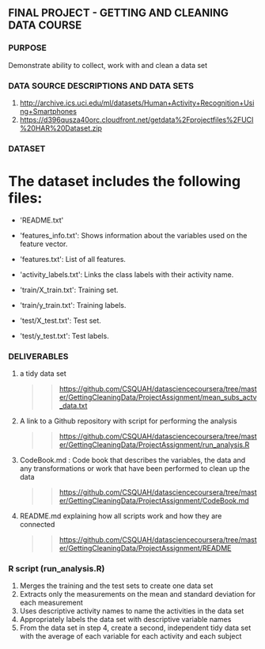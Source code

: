 ## FINAL PROJECT - GETTING AND CLEANING DATA COURSE
### PURPOSE
Demonstrate ability to collect, work with and clean a data set

### DATA SOURCE DESCRIPTIONS AND DATA SETS
1. http://archive.ics.uci.edu/ml/datasets/Human+Activity+Recognition+Using+Smartphones
2. https://d396qusza40orc.cloudfront.net/getdata%2Fprojectfiles%2FUCI%20HAR%20Dataset.zip

### DATASET
The dataset includes the following files:
=========================================

* 'README.txt'

* 'features_info.txt': Shows information about the variables used on the feature vector.

* 'features.txt': List of all features.

* 'activity_labels.txt': Links the class labels with their activity name.

* 'train/X_train.txt': Training set.

* 'train/y_train.txt': Training labels.

* 'test/X_test.txt': Test set.

* 'test/y_test.txt': Test labels.


### DELIVERABLES
1. a tidy data set	
	>> https://github.com/CSQUAH/datasciencecoursera/tree/master/GettingCleaningData/ProjectAssignment/mean_subs_actv_data.txt
2. A link to a Github repository with script for performing the analysis 
	>> https://github.com/CSQUAH/datasciencecoursera/tree/master/GettingCleaningData/ProjectAssignment/run_analysis.R
3. CodeBook.md : Code book that describes the variables, the data and any transformations or work that have been performed to clean up the data 
	>> https://github.com/CSQUAH/datasciencecoursera/tree/master/GettingCleaningData/ProjectAssignment/CodeBook.md
4. README.md explaining how all scripts work and how they are connected
	>> https://github.com/CSQUAH/datasciencecoursera/tree/master/GettingCleaningData/ProjectAssignment/README

### R script (run_analysis.R)
1. Merges the training and the test sets to create one data set
2. Extracts only the measurements on the mean and standard deviation for each measurement
3. Uses descriptive activity names to name the activities in the data set
4. Appropriately labels the data set with descriptive variable names
5. From the data set in step 4, create a second, independent tidy data set with the average of each variable for each activity and each subject
